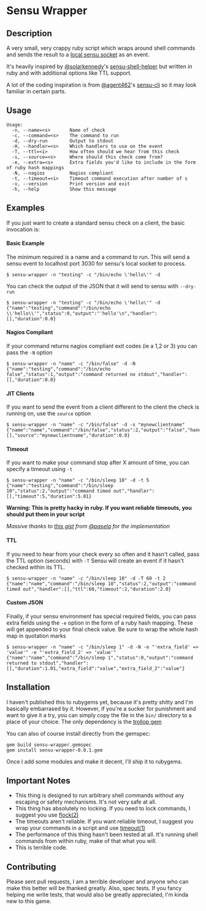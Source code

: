# Sensu Wrapper

## Description

A very small, very crappy ruby script which wraps around shell commands and sends the result to a [local sensu socket](https://sensuapp.org/docs/latest/clients#client-socket-input) as an event.

It's heavily inspired by [@solarkennedy](https://github.com/solarkennedy)'s [sensu-shell-helper](https://github.com/solarkennedy/sensu-shell-helper) but written in ruby and with additional options like TTL support.

A lot of the coding inspiration is from [@agent462](https://github.com/agent462)'s [sensu-cli](https://github.com/agent462/sensu-cli) so it may look familiar in certain parts.

## Usage

```shell
Usage:
  -n, --name=<s>       Name of check
  -c, --command=<s>    The command to run
  -d, --dry-run        Output to stdout
  -H, --handler=<s>    Which handlers to use on the event
  -T, --ttl=<i>        How often should we hear from this check
  -s, --source=<s>     Where should this check come from?
  -e, --extra=<s>      Extra fields you'd like to include in the form of ruby hash mappings
  -N, --nagios         Nagios compliant
  -t, --timeout=<i>    Timeout command execution after number of s
  -v, --version        Print version and exit
  -h, --help           Show this message
```

## Examples

If you just want to create a standard sensu check on a client, the basic invocation is:

#### Basic Example

The minimum required is a name and a command to run. This will send a sensu event to localhost port 3030 for sensu's local socket to process.

```shell
$ sensu-wrapper -n "testing" -c "/bin/echo \'hello\'" -d
```
You can check the output of the JSON that it will send to sensu with `--dry-run`

```shell
$ sensu-wrapper -n "testing" -c "/bin/echo \'hello\'" -d
{"name":"testing","command":"/bin/echo \\'hello\\'","status":0,"output":"'hello'\n","handler":[],"duration":0.0}
```

#### Nagios Compliant

If your command returns nagios compliant exit codes (ie a 1,2 or 3) you can pass the `-N` option

```shell
$ sensu-wrapper -n "name" -c "/bin/false" -d -N
{"name":"testing","command":"/bin/echo false","status":1,"output":"command returned no stdout","handler":[],"duration":0.0}
```

#### JIT Clients

If you want to send the event from a client different to the client the check is running on, use the `source` option

```shell
$ sensu-wrapper -n "name" -c "/bin/false" -d -s "mynewclientname"
{"name":"name","command":"/bin/false","status":2,"output":"false","handler":[],"source":"mynewclientname","duration":0.0}
```

#### Timeout

If you want to make your command stop after X amount of time, you can specify a timeout using `-t`

```shell
$ sensu-wrapper -n "name" -c "/bin/sleep 10" -d -t 5
{"name":"testing","command":"/bin/sleep 10","status":2,"output":"command timed out","handler":[],"timeout":5,"duration":5.01}

```

**Warning: This is pretty hacky in ruby. If you want reliable timeouts, you should put them in your script**

_Massive thanks to [this gist](https://gist.github.com/pasela/9392115) from [@pasela](https://github.com/pasela) for the implementation_

#### TTL

If you need to hear from your check every so often and it hasn't called, pass the TTL option (seconds) with `-T`
Sensu will create an event if it hasn't checked within its TTL.

```shell
$ sensu-wrapper -n "name" -c "/bin/sleep 10" -d -T 60 -t 2
{"name":"name","command":"/bin/sleep 10","status":2,"output":"command timed out","handler":[],"ttl":60,"timeout":2,"duration":2.0}
```

#### Custom JSON

Finally, if your sensu environment has special required fields, you can pass extra fields using the `-e` option in the form of a ruby hash mapping. These will get appended to your final check value. Be sure to wrap the whole hash map in quotation marks

```shell
$ sensu-wrapper -n "name" -c "/bin/sleep 1" -d -N -e "'extra_field' => 'value'" -e "'extra_field_2' => 'value'"
{"name":"name","command":"/bin/sleep 1","status":0,"output":"command returned to stdout","handler":[],"duration":1.01,"extra_field":"value","extra_field_2":"value"}
```

## Installation

I haven't published this to rubygems yet, because it's pretty shitty and I'm basically embarrased by it. However, if you're a sucker for punishment and want to give it a try, you can simply copy the file in the `bin/` directory to a place of your choice. The only dependency is the [trollop gem](https://rubygems.org/gems/trollop/versions/2.1.2)

You can also of course install directly from the gemspec:

```shell
gem build sensu-wrapper.gemspec
gem install sensu-wrapper-0.0.1.gem
```

Once I add some modules and make it decent, I'll ship it to rubygems.

## Important Notes

* This thing is designed to run arbitrary shell commands without any escaping or safety mechanisms. It's not very safe at all.
* This thing has absolutely no locking. If you need to lock commands, I suggest you use [flock(2)](http://linux.die.net/man/2/flock)
* The timeouts aren't reliable. If you want reliable timeout, I suggest you wrap your commands in a script and use [timeout(1)](http://linux.die.net/man/1/timeout)
* The performance of this thing hasn't been tested at all. It's running shell commands from within ruby, make of that what you will.
* This is terrible code.


## Contributing

Please sent pull requests, I am a terrible developer and anyone who can make this better will be thanked greatly.
Also, spec tests. If you fancy helping me write tests, that would also be greatly appreciated, I'm kinda new to this game.
